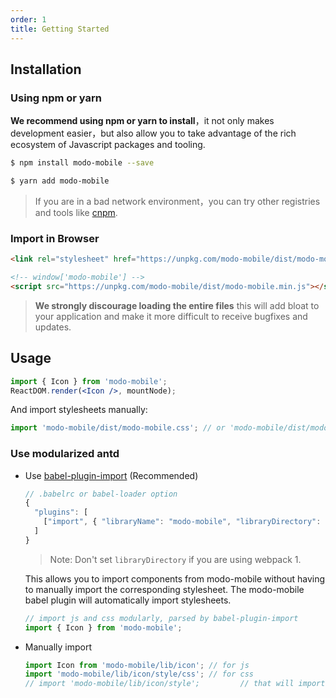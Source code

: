 ```yaml
---
order: 1
title: Getting Started
---
```


## Installation

### Using npm or yarn

**We recommend using npm or yarn to install**，it not only makes development easier，but also allow you to take advantage of the rich ecosystem of Javascript packages and tooling.

```bash
$ npm install modo-mobile --save
```

```bash
$ yarn add modo-mobile
```

> If you are in a bad network environment，you can try other registries and tools like [cnpm](https://github.com/cnpm/cnpm).

### Import in Browser

```html
<link rel="stylesheet" href="https://unpkg.com/modo-mobile/dist/modo-mobile.min.css">

<!-- window['modo-mobile'] -->
<script src="https://unpkg.com/modo-mobile/dist/modo-mobile.min.js"></script>
```

> **We strongly discourage loading the entire files** this will add bloat to your application and make it more difficult to receive bugfixes and updates.

## Usage

```jsx
import { Icon } from 'modo-mobile';
ReactDOM.render(<Icon />, mountNode);
```

And import stylesheets manually:

```jsx
import 'modo-mobile/dist/modo-mobile.css'; // or 'modo-mobile/dist/modo-mobile.less'
```

### Use modularized antd

- Use [babel-plugin-import](https://github.com/ant-design/babel-plugin-import) (Recommended)

  ```js
  // .babelrc or babel-loader option
  {
    "plugins": [
      ["import", { "libraryName": "modo-mobile", "libraryDirectory": "es", "style": "css" }] // `style: true` for less
    ]
  }
  ```

  > Note: Don't set `libraryDirectory` if you are using webpack 1.

  This allows you to import components from modo-mobile without having to manually import the corresponding stylesheet. The modo-mobile babel plugin will automatically import stylesheets.

  ```jsx
  // import js and css modularly, parsed by babel-plugin-import
  import { Icon } from 'modo-mobile';
  ```

- Manually import

  ```jsx
  import Icon from 'modo-mobile/lib/icon'; // for js
  import 'modo-mobile/lib/icon/style/css'; // for css
  // import 'modo-mobile/lib/icon/style';         // that will import less
  ```

